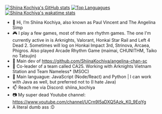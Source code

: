 [![Shiina Kochiya's GitHub stats](https://github-readme-stats.vercel.app/api?username=ShiinaKochiya&show_icons=true&theme=gotham&border_color=0fffbf)](https://github.com/anuraghazra/github-readme-stats)
[![Top Languagues](https://github-readme-stats.vercel.app/api/top-langs/?username=ShiinaKochiya&theme=gotham&border_color=0fffbf)](https://github.com/anuraghazra/github-readme-stats)
[![Shiina Kochiya's wakatime stats](https://github-readme-stats.vercel.app/api/wakatime?username=Shiina_Kochiya&theme=gotham&border_color=0fffbf)](https://github.com/anuraghazra/github-readme-stats)

- 👋 Hi, I’m Shiina Kochiya, also known as Paul Vincent and The Angelina Simp
- 🎮 I play a few games, most of them are rhythm games. The one I'm currently active in is Arknights, Valorant, Honkai Star Rail and Left 4 Dead 2. Sometimes will log on Honkai Impact 3rd, Strinova, Arcaea, Phigros. Also played Arcade Rhythm Game (maimai, CHUNITHM, Taiko no Tatsujin)
- 🤖️ Main dev of https://github.com/ShiinaKochiya/angelina-chan-sc
- 🤝 Co-leader of a team called CA25. Working with Arknights Vietnam Station and Team Nameless* (MSOC)
- 🌱 Main languague: JavaScript (Node/React) and  Python | I can work with Java as well, but preferred not to (I hate Java)
- 📫 Reach me via Discord: shiina_kochiya
- 📷 My super dead Youtube channel: https://www.youtube.com/channel/UCrn9I5aDXQ5Azk_K0_9EqYg
- A literal dumb ass :D
